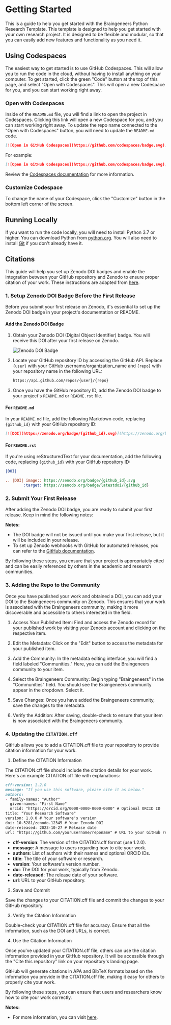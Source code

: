 # Getting Started

This is a guide to help you get started with the Braingeneers Python Research Template. This template is designed to help you get started with your own research project. It is designed to be flexible and modular, so that you can easily add new features and functionality as you need it.

## Using Codespaces

The easiest way to get started is to use GitHub Codespaces. This will allow you to run the code in the cloud, without having to install anything on your computer. To get started, click the green "Code" button at the top of this page, and select "Open with Codespaces". This will open a new Codespace for you, and you can start working right away.

### Open with Codespaces

Inside of the `README.md` file, you will find a link to open the project in Codespaces. Clicking this link will open a new Codespace for you, and you can start working right away. To update the repo name connected to the "Open with Codespaces" button, you will need to update the `README.md` code.

```md
[![Open in GitHub Codespaces](https://github.com/codespaces/badge.svg)](https://codespaces.new/braingeneers/<project_name>?quickstart=1)
```

For example:

```md
[![Open in GitHub Codespaces](https://github.com/codespaces/badge.svg)](https://codespaces.new/braingeneers/python-research-template?quickstart=1)
```

Review the [Codespaces documentation](https://docs.github.com/en/github/developing-online-with-codespaces/creating-a-codespace#creating-a-codespace-using-a-template-repository) for more information.

### Customize Codespace

To change the name of your Codespace, click the "Customize" button in the bottom left corner of the screen.

## Running Locally

If you want to run the code locally, you will need to install Python 3.7 or higher. You can download Python from [python.org](https://www.python.org/downloads/). You will also need to install [Git](https://git-scm.com/downloads) if you don't already have it.

## Citations

This guide will help you set up Zenodo DOI badges and enable the integration between your GitHub repository and Zenodo to ensure proper citation of your work. These instructions are adapted from [here](https://gist.github.com/seignovert/ae6771f400ca464d294261f42900823a).

### 1. Setup Zenodo DOI Badge Before the First Release

Before you submit your first release on Zenodo, it's essential to set up the Zenodo DOI badge in your project's documentation or README.

#### Add the Zenodo DOI Badge

1. Obtain your Zenodo DOI (Digital Object Identifier) badge. You will receive this DOI after your first release on Zenodo.

   ![Zenodo DOI Badge](https://img.shields.io/badge/DOI-10.5281%2Fzenodo.1234567-blue.svg)

2. Locate your GitHub repository ID by accessing the GitHub API. Replace `{user}` with your GitHub username/organization_name and `{repo}` with your repository name in the following URL:

   ```bash
   https://api.github.com/repos/{user}/{repo}
   ```

3. Once you have the GitHub repository ID, add the Zenodo DOI badge to your project's `README.md` or `README.rst` file.

#### For `README.md`

In your `README.md` file, add the following Markdown code, replacing `{github_id}` with your GitHub repository ID:

```markdown
[![DOI](https://zenodo.org/badge/{github_id}.svg)](https://zenodo.org/badge/latestdoi/{github_id})
```

#### For `README.rst`

If you're using reStructuredText for your documentation, add the following code, replacing `{github_id}` with your GitHub repository ID:

```rst
|DOI|

.. |DOI| image:: https://zenodo.org/badge/{github_id}.svg
        :target: https://zenodo.org/badge/latestdoi/{github_id}
```

### 2. Submit Your First Release

After adding the Zenodo DOI badge, you are ready to submit your first release. Keep in mind the following notes:

__Notes:__
- The DOI badge will not be issued until you make your first release, but it will be included in your release.
- To set up Zenodo webhooks with GitHub for automated releases, you can refer to the [GitHub documentation](https://guides.github.com/activities/citable-code/).

By following these steps, you ensure that your project is appropriately cited and can be easily referenced by others in the academic and research communities.

### 3. Adding the Repo to the Community

Once you have published your work and obtained a DOI, you can add your DOI to the Braingeneers community on Zenodo. This ensures that your work is associated with the Braingeneers community, making it more discoverable and accessible to others interested in the field.

1. Access Your Published Item: Find and access the Zenodo record for your published work by visiting your Zenodo account and clicking on the respective item.

2. Edit the Metadata: Click on the "Edit" button to access the metadata for your published item.

3. Add the Community: In the metadata editing interface, you will find a field labeled "Communities." Here, you can add the Braingeneers community to your item.

4. Select the Braingeneers Community: Begin typing "Braingeneers" in the "Communities" field. You should see the Braingeneers community appear in the dropdown. Select it.

5. Save Changes: Once you have added the Braingeneers community, save the changes to the metadata.

6. Verify the Addition: After saving, double-check to ensure that your item is now associated with the Braingeneers community.

### 4. Updating the `CITATION.cff`

GitHub allows you to add a CITATION.cff file to your repository to provide citation information for your work.

1. Define the CITATION Information

The CITATION.cff file should include the citation details for your work. Here's an example CITATION.cff file with explanations:

```markdown
cff-version: 1.2.0
message: "If you use this software, please cite it as below."
authors:
- family-names: "Author"
  given-names: "First Name"
  orcid: "https://orcid.org/0000-0000-0000-0000" # Optional ORCID ID
title: "Your Research Software"
version: 1.0.0 # Your software's version
doi: 10.5281/zenodo.12345 # Your Zenodo DOI
date-released: 2023-10-27 # Release date
url: "https://github.com/yourusername/reponame" # URL to your GitHub repository
```

- **cff-version**: The version of the CITATION.cff format (use 1.2.0).
- **message**: A message to users regarding how to cite your work.
- **authors**: List of authors with their names and optional ORCID IDs.
- **title**: The title of your software or research.
- **version**: Your software's version number.
- **doi**: The DOI for your work, typically from Zenodo.
- **date-released**: The release date of your software.
- **url**: URL to your GitHub repository.

2. Save and Commit

Save the changes to your CITATION.cff file and commit the changes to your GitHub repository.

3. Verify the Citation Information

Double-check your CITATION.cff file for accuracy. Ensure that all the information, such as the DOI and URLs, is correct.

4. Use the Citation Information

Once you've updated your CITATION.cff file, others can use the citation information provided in your GitHub repository. It will be accessible through the "Cite this repository" link on your repository's landing page.

GitHub will generate citations in APA and BibTeX formats based on the information you provide in the CITATION.cff file, making it easy for others to properly cite your work.

By following these steps, you can ensure that users and researchers know how to cite your work correctly.

__Notes:__
- For more information, you can visit [here](https://docs.github.com/en/repositories/managing-your-repositorys-settings-and-features/customizing-your-repository/about-citation-files).

